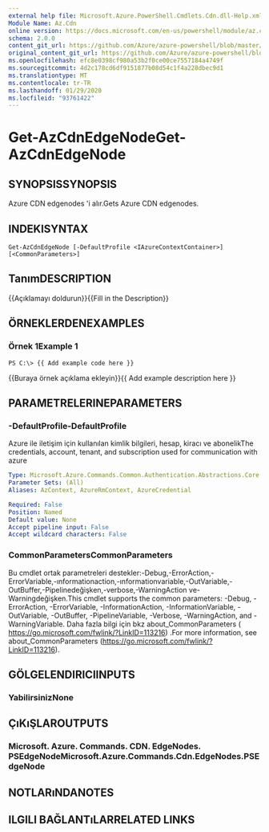 ```yaml
---
external help file: Microsoft.Azure.PowerShell.Cmdlets.Cdn.dll-Help.xml
Module Name: Az.Cdn
online version: https://docs.microsoft.com/en-us/powershell/module/az.cdn/get-azcdnedgenode
schema: 2.0.0
content_git_url: https://github.com/Azure/azure-powershell/blob/master/src/Cdn/Cdn/help/Get-AzCdnEdgeNode.md
original_content_git_url: https://github.com/Azure/azure-powershell/blob/master/src/Cdn/Cdn/help/Get-AzCdnEdgeNode.md
ms.openlocfilehash: efc8e0398cf980a53b2f0ce00ce7557184a4749f
ms.sourcegitcommit: 4d2c178cd6df9151877b08d54c1f4a228dbec9d1
ms.translationtype: MT
ms.contentlocale: tr-TR
ms.lasthandoff: 01/29/2020
ms.locfileid: "93761422"
---
```

# <span data-ttu-id="5b866-101">Get-AzCdnEdgeNode</span><span class="sxs-lookup"><span data-stu-id="5b866-101">Get-AzCdnEdgeNode</span></span>

## <span data-ttu-id="5b866-102">SYNOPSIS</span><span class="sxs-lookup"><span data-stu-id="5b866-102">SYNOPSIS</span></span>
<span data-ttu-id="5b866-103">Azure CDN edgenodes 'i alır.</span><span class="sxs-lookup"><span data-stu-id="5b866-103">Gets Azure CDN edgenodes.</span></span>

## <span data-ttu-id="5b866-104">INDEKI</span><span class="sxs-lookup"><span data-stu-id="5b866-104">SYNTAX</span></span>

```
Get-AzCdnEdgeNode [-DefaultProfile <IAzureContextContainer>] [<CommonParameters>]
```

## <span data-ttu-id="5b866-105">Tanım</span><span class="sxs-lookup"><span data-stu-id="5b866-105">DESCRIPTION</span></span>
<span data-ttu-id="5b866-106">{{Açıklamayı doldurun}}</span><span class="sxs-lookup"><span data-stu-id="5b866-106">{{Fill in the Description}}</span></span>

## <span data-ttu-id="5b866-107">ÖRNEKLERDEN</span><span class="sxs-lookup"><span data-stu-id="5b866-107">EXAMPLES</span></span>

### <span data-ttu-id="5b866-108">Örnek 1</span><span class="sxs-lookup"><span data-stu-id="5b866-108">Example 1</span></span>
```
PS C:\> {{ Add example code here }}
```

<span data-ttu-id="5b866-109">{{Buraya örnek açıklama ekleyin}}</span><span class="sxs-lookup"><span data-stu-id="5b866-109">{{ Add example description here }}</span></span>

## <span data-ttu-id="5b866-110">PARAMETRELERINE</span><span class="sxs-lookup"><span data-stu-id="5b866-110">PARAMETERS</span></span>

### <span data-ttu-id="5b866-111">-DefaultProfile</span><span class="sxs-lookup"><span data-stu-id="5b866-111">-DefaultProfile</span></span>
<span data-ttu-id="5b866-112">Azure ile iletişim için kullanılan kimlik bilgileri, hesap, kiracı ve abonelik</span><span class="sxs-lookup"><span data-stu-id="5b866-112">The credentials, account, tenant, and subscription used for communication with azure</span></span>

```yaml
Type: Microsoft.Azure.Commands.Common.Authentication.Abstractions.Core.IAzureContextContainer
Parameter Sets: (All)
Aliases: AzContext, AzureRmContext, AzureCredential

Required: False
Position: Named
Default value: None
Accept pipeline input: False
Accept wildcard characters: False
```

### <span data-ttu-id="5b866-113">CommonParameters</span><span class="sxs-lookup"><span data-stu-id="5b866-113">CommonParameters</span></span>
<span data-ttu-id="5b866-114">Bu cmdlet ortak parametreleri destekler:-Debug,-ErrorAction,-ErrorVariable,-ınformationaction,-ınformationvariable,-OutVariable,-OutBuffer,-Pipelinedeğişken,-verbose,-WarningAction ve-Warningdeğişken.</span><span class="sxs-lookup"><span data-stu-id="5b866-114">This cmdlet supports the common parameters: -Debug, -ErrorAction, -ErrorVariable, -InformationAction, -InformationVariable, -OutVariable, -OutBuffer, -PipelineVariable, -Verbose, -WarningAction, and -WarningVariable.</span></span> <span data-ttu-id="5b866-115">Daha fazla bilgi için bkz about_CommonParameters ( https://go.microsoft.com/fwlink/?LinkID=113216) .</span><span class="sxs-lookup"><span data-stu-id="5b866-115">For more information, see about_CommonParameters (https://go.microsoft.com/fwlink/?LinkID=113216).</span></span>

## <span data-ttu-id="5b866-116">GÖLGELENDIRICI</span><span class="sxs-lookup"><span data-stu-id="5b866-116">INPUTS</span></span>

### <span data-ttu-id="5b866-117">Yabilirsiniz</span><span class="sxs-lookup"><span data-stu-id="5b866-117">None</span></span>

## <span data-ttu-id="5b866-118">ÇıKıŞLAR</span><span class="sxs-lookup"><span data-stu-id="5b866-118">OUTPUTS</span></span>

### <span data-ttu-id="5b866-119">Microsoft. Azure. Commands. CDN. EdgeNodes. PSEdgeNode</span><span class="sxs-lookup"><span data-stu-id="5b866-119">Microsoft.Azure.Commands.Cdn.EdgeNodes.PSEdgeNode</span></span>

## <span data-ttu-id="5b866-120">NOTLARıNDA</span><span class="sxs-lookup"><span data-stu-id="5b866-120">NOTES</span></span>

## <span data-ttu-id="5b866-121">ILGILI BAĞLANTıLAR</span><span class="sxs-lookup"><span data-stu-id="5b866-121">RELATED LINKS</span></span>
